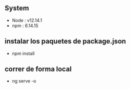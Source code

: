 ## System
- Node              : v12.14.1 
- npm               : 6.14.15


## instalar los paquetes de package.json 
- npm install


## correr de forma local
- ng serve -o 


